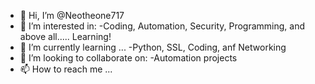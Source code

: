 - 👋 Hi, I’m @Neotheone717
- 👀 I’m interested in:
     -Coding, Automation, Security, Programming, and above all..... Learning!
- 🌱 I’m currently learning ...
     -Python, SSL, Coding, anf Networking
- 💞️ I’m looking to collaborate on:
     -Automation projects
- 📫 How to reach me ...

<!---
Neotheone717/Neotheone717 is a ✨ special ✨ repository because its `README.md` (this file) appears on your GitHub profile.
You can click the Preview link to take a look at your changes.
--->
